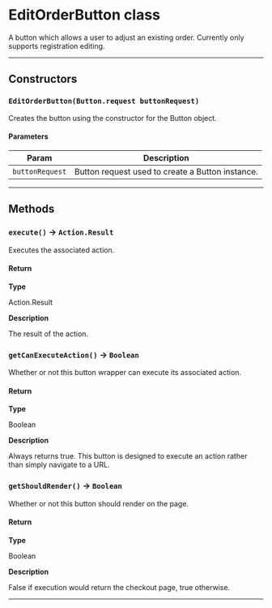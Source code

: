 # EditOrderButton class

A button which allows a user to adjust an existing order. Currently only supports registration editing.

---
## Constructors
### `EditOrderButton(Button.request buttonRequest)`

Creates the button using the constructor for the Button object.
#### Parameters
|Param|Description|
|-----|-----------|
|`buttonRequest` |  Button request used to create a Button instance. |

---
## Methods
### `execute()` → `Action.Result`

Executes the associated action.

#### Return

**Type**

Action.Result

**Description**

The result of the action.

### `getCanExecuteAction()` → `Boolean`

Whether or not this button wrapper can execute its associated action.

#### Return

**Type**

Boolean

**Description**

Always returns true. This button is designed to execute an action rather than simply navigate to a URL.

### `getShouldRender()` → `Boolean`

Whether or not this button should render on the page.

#### Return

**Type**

Boolean

**Description**

False if execution would return the checkout page, true otherwise.

---
